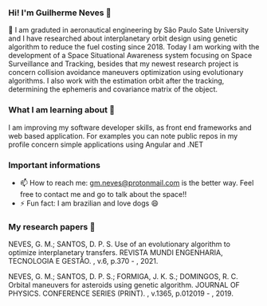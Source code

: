### Hi! I'm Guilherme Neves 👋

🔭 I am graduted in aeronautical engineering by São Paulo Sate University and I have researched about interplanetary orbit design using genetic algorithm to reduce the fuel costing since 2018. Today I am working with the development of a Space Situational Awareness system focusing on Space Surveillance and Tracking, besides that my newest research project is concern collision avoidance maneuvers optimization using evolutionary algorithms. I also work with the estimation orbit after the tracking, determining the ephemeris and covariance matrix of the object.

### What I am learning about 🌱

I am improving my software developer skills, as front end frameworks and web based application. For examples you can note public repos in my profile concern simple applications using Angular and .NET

### Important informations

- 📫 How to reach me: gm.neves@protonmail.com is the better way. Feel free to contact me and go to talk about the space!!
- ⚡ Fun fact: I am brazilian and love dogs 😄

### My research papers 📜

NEVES, G. M.; SANTOS, D. P. S.
Use of an evolutionary algorithm to optimize interplanetary transfers. REVISTA MUNDI ENGENHARIA, TECNOLOGIA E GESTÃO. , v.6, p.370 - , 2021.

NEVES, G. M.; SANTOS, D. P. S.; FORMIGA, J. K. S.; DOMINGOS, R. C.
Orbital maneuvers for asteroids using genetic algorithm. JOURNAL OF PHYSICS. CONFERENCE SERIES (PRINT). , v.1365, p.012019 - , 2019.



